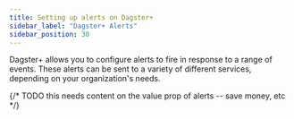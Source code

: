```yaml
---
title: Setting up alerts on Dagster+
sidebar_label: "Dagster+ Alerts"
sidebar_position: 30
---
```


Dagster+ allows you to configure alerts to fire in response to a range of events. These alerts can be sent to a variety of different services, depending on your organization's needs.

{/* TODO this needs content on the value prop of alerts -- save money, etc */}
